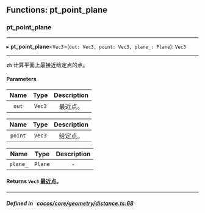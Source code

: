 ## Functions: pt_point_plane

### pt_point_plane


___
▸ **pt_point_plane**<`Vec3`\>(`out: Vec3, point: Vec3, plane_: Plane`): `Vec3`
___



**`zh`** 
计算平面上最接近给定点的点。



#### Parameters

| Name | Type | Description |
| :------: | :------: | :------: |
| `out` | `Vec3` | 最近点。  |

| Name | Type | Description |
| :------: | :------: | :------: |
| `point` | `Vec3` | 给定点。  |

| Name | Type | Description |
| :------: | :------: | :------: |
| `plane_` | `Plane` | - |


#### Returns `Vec3` 最近点。

___


##### Defined in &nbsp;   [cocos/core/geometry/distance.ts:68](https://github.com/cocos-creator/engine/blob/c7bf6b8a9/cocos/core/geometry/distance.ts#L68)&nbsp;
